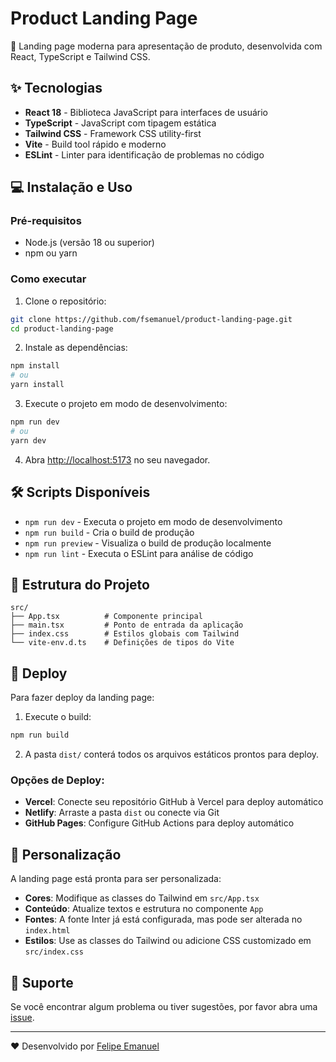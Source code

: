 # Product Landing Page

🚀 Landing page moderna para apresentação de produto, desenvolvida com React, TypeScript e Tailwind CSS.

## ✨ Tecnologias

- **React 18** - Biblioteca JavaScript para interfaces de usuário
- **TypeScript** - JavaScript com tipagem estática
- **Tailwind CSS** - Framework CSS utility-first
- **Vite** - Build tool rápido e moderno
- **ESLint** - Linter para identificação de problemas no código

## 💻 Instalação e Uso

### Pré-requisitos
- Node.js (versão 18 ou superior)
- npm ou yarn

### Como executar

1. Clone o repositório:
```bash
git clone https://github.com/fsemanuel/product-landing-page.git
cd product-landing-page
```

2. Instale as dependências:
```bash
npm install
# ou
yarn install
```

3. Execute o projeto em modo de desenvolvimento:
```bash
npm run dev
# ou
yarn dev
```

4. Abra [http://localhost:5173](http://localhost:5173) no seu navegador.

## 🛠️ Scripts Disponíveis

- `npm run dev` - Executa o projeto em modo de desenvolvimento
- `npm run build` - Cria o build de produção
- `npm run preview` - Visualiza o build de produção localmente
- `npm run lint` - Executa o ESLint para análise de código

## 📝 Estrutura do Projeto

```
src/
├── App.tsx          # Componente principal
├── main.tsx         # Ponto de entrada da aplicação
├── index.css        # Estilos globais com Tailwind
└── vite-env.d.ts    # Definições de tipos do Vite
```

## 🚀 Deploy

Para fazer deploy da landing page:

1. Execute o build:
```bash
npm run build
```

2. A pasta `dist/` conterá todos os arquivos estáticos prontos para deploy.

### Opções de Deploy:
- **Vercel**: Conecte seu repositório GitHub à Vercel para deploy automático
- **Netlify**: Arraste a pasta `dist` ou conecte via Git
- **GitHub Pages**: Configure GitHub Actions para deploy automático

## 🎨 Personalização

A landing page está pronta para ser personalizada:

- **Cores**: Modifique as classes do Tailwind em `src/App.tsx`
- **Conteúdo**: Atualize textos e estrutura no componente `App`
- **Fontes**: A fonte Inter já está configurada, mas pode ser alterada no `index.html`
- **Estilos**: Use as classes do Tailwind ou adicione CSS customizado em `src/index.css`

## 💬 Suporte

Se você encontrar algum problema ou tiver sugestões, por favor abra uma [issue](https://github.com/fsemanuel/product-landing-page/issues).

---

❤️ Desenvolvido por [Felipe Emanuel](https://github.com/fsemanuel)
